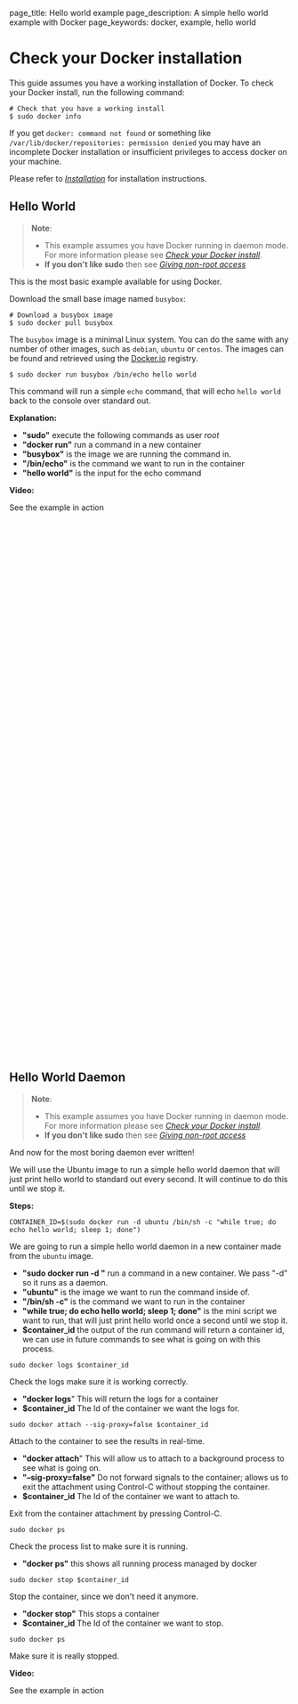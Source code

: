 page_title: Hello world example
page_description: A simple hello world example with Docker
page_keywords: docker, example, hello world

# Check your Docker installation

This guide assumes you have a working installation of Docker. To check
your Docker install, run the following command:

    # Check that you have a working install
    $ sudo docker info

If you get `docker: command not found` or something
like `/var/lib/docker/repositories: permission denied`
you may have an incomplete Docker installation or insufficient
privileges to access docker on your machine.

Please refer to [*Installation*](/installation/)
for installation instructions.

## Hello World

> **Note**: 
> 
> - This example assumes you have Docker running in daemon mode. For
>   more information please see [*Check your Docker
>   install*](#check-your-docker-installation).
> - **If you don't like sudo** then see [*Giving non-root
>   access*](/installation/binaries/#dockergroup)

This is the most basic example available for using Docker.

Download the small base image named `busybox`:

    # Download a busybox image
    $ sudo docker pull busybox

The `busybox` image is a minimal Linux system. You can do the same with
any number of other images, such as `debian`, `ubuntu` or `centos`. The
images can be found and retrieved using the
[Docker.io](http://index.docker.io) registry.

    $ sudo docker run busybox /bin/echo hello world

This command will run a simple `echo` command, that
will echo `hello world` back to the console over
standard out.

**Explanation:**

-   **"sudo"** execute the following commands as user *root*
-   **"docker run"** run a command in a new container
-   **"busybox"** is the image we are running the command in.
-   **"/bin/echo"** is the command we want to run in the container
-   **"hello world"** is the input for the echo command

**Video:**

See the example in action

<iframe width="640" height="480" frameborder="0" sandbox="allow-same-origin allow-scripts" srcdoc="<body><script type=&quot;text/javascript&quot;src=&quot;https://asciinema.org/a/7658.js&quot;id=&quot;asciicast-7658&quot; async></script></body>"></iframe>

<iframe width="640" height="480" frameborder="0" sandbox="allow-same-origin allow-scripts" srcdoc="<body><script type=&quot;text/javascript&quot;src=&quot;https://asciinema.org/a/7658.js&quot;id=&quot;asciicast-7658&quot; async></script></body>"></iframe>

## Hello World Daemon

> **Note**: 
> 
> - This example assumes you have Docker running in daemon mode. For
>   more information please see [*Check your Docker
>   install*](#check-your-docker-installation).
> - **If you don't like sudo** then see [*Giving non-root
>   access*](/installation/binaries/#dockergroup)

And now for the most boring daemon ever written!

We will use the Ubuntu image to run a simple hello world daemon that
will just print hello world to standard out every second. It will
continue to do this until we stop it.

**Steps:**

    CONTAINER_ID=$(sudo docker run -d ubuntu /bin/sh -c "while true; do echo hello world; sleep 1; done")

We are going to run a simple hello world daemon in a new container made
from the `ubuntu` image.

 - **"sudo docker run -d "** run a command in a new container. We pass
   "-d" so it runs as a daemon.
 - **"ubuntu"** is the image we want to run the command inside of.
 - **"/bin/sh -c"** is the command we want to run in the container
 - **"while true; do echo hello world; sleep 1; done"** is the mini
   script we want to run, that will just print hello world once a
   second until we stop it.
 - **$container_id** the output of the run command will return a
   container id, we can use in future commands to see what is going on
   with this process.

<!-- -->

    sudo docker logs $container_id

Check the logs make sure it is working correctly.

 - **"docker logs**" This will return the logs for a container
 - **$container_id** The Id of the container we want the logs for.

<!-- -->

    sudo docker attach --sig-proxy=false $container_id

Attach to the container to see the results in real-time.

 - **"docker attach**" This will allow us to attach to a background
   process to see what is going on.
 - **"–sig-proxy=false"** Do not forward signals to the container;
   allows us to exit the attachment using Control-C without stopping
   the container.
 - **$container_id** The Id of the container we want to attach to.

Exit from the container attachment by pressing Control-C.

    sudo docker ps

Check the process list to make sure it is running.

 - **"docker ps"** this shows all running process managed by docker

<!-- -->

    sudo docker stop $container_id

Stop the container, since we don't need it anymore.

 - **"docker stop"** This stops a container
 - **$container_id** The Id of the container we want to stop.

<!-- -->

    sudo docker ps

Make sure it is really stopped.

**Video:**

See the example in action

<iframe width="640" height="480" frameborder="0" sandbox="allow-same-origin allow-scripts" srcdoc="<body><script type=&quot;text/javascript&quot;src=&quot;https://asciinema.org/a/2562.js&quot;id=&quot;asciicast-2562&quot; async></script></body>"></iframe>

<iframe width="640" height="480" frameborder="0" sandbox="allow-same-origin allow-scripts" srcdoc="<body><script type=&quot;text/javascript&quot;src=&quot;https://asciinema.org/a/2562.js&quot;id=&quot;asciicast-2562&quot; async></script></body>"></iframe>

The next example in the series is a [*Node.js Web App*](
../nodejs_web_app/#nodejs-web-app) example, or you could skip to any of the
other examples:

 - [*Node.js Web App*](../nodejs_web_app/#nodejs-web-app)
 - [*Redis Service*](../running_redis_service/#running-redis-service)
 - [*SSH Daemon Service*](../running_ssh_service/#running-ssh-service)
 - [*CouchDB Service*](../couchdb_data_volumes/#running-couchdb-service)
 - [*PostgreSQL Service*](../postgresql_service/#postgresql-service)
 - [*Building an Image with MongoDB*](../mongodb/#mongodb-image)
 - [*Python Web App*](../python_web_app/#python-web-app)
